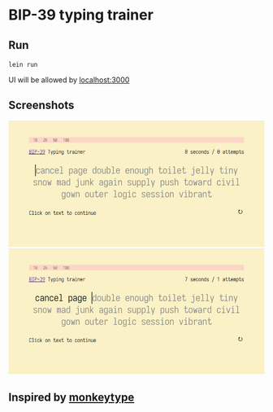 # BIP-39 typing trainer

## Run
```
lein run
```

UI will be allowed by [localhost:3000](http://localhost:3000)

## Screenshots
![ivankytype.png](./demo/ivankytype.png)
![ivankytype2.png](./demo/ivankytype2.png)

## Inspired by [monkeytype](https://github.com/monkeytypegame/monkeytype)
